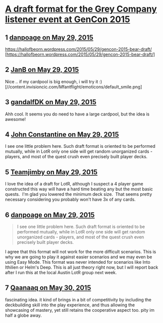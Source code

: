 # [A draft format for the Grey Company listener event at GenCon 2015](https://community.fantasyflightgames.com/topic/178628-a-draft-format-for-the-grey-company-listener-event-at-gencon-2015/)

## 1 [danpoage on May 29, 2015](https://community.fantasyflightgames.com/topic/178628-a-draft-format-for-the-grey-company-listener-event-at-gencon-2015/?do=findComment&comment=1640623)

https://hallofbeorn.wordpress.com/2015/05/29/gencon-2015-bear-draft/ [https://hallofbeorn.wordpress.com/2015/05/29/gencon-2015-bear-draft/]

## 2 [JanB on May 29, 2015](https://community.fantasyflightgames.com/topic/178628-a-draft-format-for-the-grey-company-listener-event-at-gencon-2015/?do=findComment&comment=1640723)

Nice .. if my cardpool is big enough, i will try it :) [//content.invisioncic.com/Mfantflight/emoticons/default_smile.png]

## 3 [gandalfDK on May 29, 2015](https://community.fantasyflightgames.com/topic/178628-a-draft-format-for-the-grey-company-listener-event-at-gencon-2015/?do=findComment&comment=1640748)

Ahh cool. It seems you do need to have a large cardpool, but the idea is awesome!

## 4 [John Constantine on May 29, 2015](https://community.fantasyflightgames.com/topic/178628-a-draft-format-for-the-grey-company-listener-event-at-gencon-2015/?do=findComment&comment=1640840)

I see one little problem here. Such draft format is oriented to be performed mutually, while in LotR only one side will get random unorganized cards - players, and most of the quest crush even precisely built player decks. 

## 5 [Teamjimby on May 29, 2015](https://community.fantasyflightgames.com/topic/178628-a-draft-format-for-the-grey-company-listener-event-at-gencon-2015/?do=findComment&comment=1640889)

I love the idea of a draft for LotR, although I suspect a 4 player game constructed this way will have a hard time beating any but the most basic quests.  I'm glad you lowered the minimum deck size.  That seems pretty necessary considering you probably won't have 3x of any cards.

## 6 [danpoage on May 29, 2015](https://community.fantasyflightgames.com/topic/178628-a-draft-format-for-the-grey-company-listener-event-at-gencon-2015/?do=findComment&comment=1640971)

> I see one little problem here. Such draft format is oriented to be performed mutually, while in LotR only one side will get random unorganized cards - players, and most of the quest crush even precisely built player decks. 

I agree that this format will not work for the more difficult scenarios. This is why we are going to play it against easier scenarios and we may even be using Easy Mode. This format was never intended for scenarios like Into Ithilien or Helm's Deep. This is all just theory right now, but I will report back after I run this at the local Austin LotR group next week.

## 7 [Qaanaaq on May 30, 2015](https://community.fantasyflightgames.com/topic/178628-a-draft-format-for-the-grey-company-listener-event-at-gencon-2015/?do=findComment&comment=1642273)

fascinating idea. it kind of brings in a bit of competitivity by including the deckbuilding skill into the play experience, and thus allowing the showcasing of mastery, yet still retains the cooperative aspect too. pity im half a globe away.

